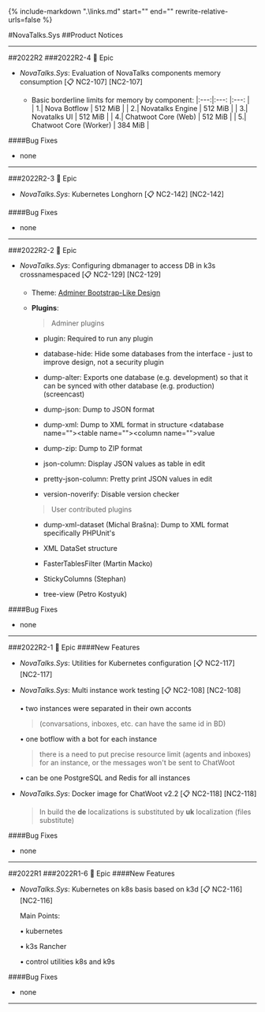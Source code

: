 {%
   include-markdown ".\links.md"
   start="<!--tasklink-start-->"
   end="<!--tasklink-end-->"
   rewrite-relative-urls=false
%}

#NovaTalks.Sys
##Product Notices
***
##2022R2
###2022R2-4 :briefcase: Epic
- *NovaTalks.Sys*: Evaluation of NovaTalks components memory consumption [:clipboard: NC2-107] [NC2-107]

	- Basic borderline limits for memory by component:
	|:---:|:---:                   |:---:    |	
	|	1.| Nova Botflow           | 512 MiB |
	|	2.| Novatalks Engine       | 512 MiB |
	|	3.| Novatalks UI           | 512 MiB |
	|	4.| Chatwoot Core (Web)    | 512 MiB |
	|	5.| Chatwoot Core (Worker) | 384 MiB |

####Bug Fixes
- none
***

###2022R2-3 :briefcase: Epic
- *NovaTalks.Sys*: Kubernetes Longhorn [:clipboard: NC2-142] [NC2-142]

####Bug Fixes
- none
***

###2022R2-2 :briefcase: Epic
- *NovaTalks.Sys*: Configuring dbmanager to access DB in k3s crossnamespaced [:clipboard: NC2-129] [NC2-129]

	- Theme: [Adminer Bootstrap-Like Design](https://github.com/natanfelles/adminer-bootstrap-like)

	- **Plugins**:
	
		> Adminer plugins
	
		- plugin: Required to run any plugin
		
		- database-hide: Hide some databases from the interface - just to improve design, not a security plugin

		- dump-alter: Exports one database (e.g. development) so that it can be synced with other database (e.g. production) (screencast)

		- dump-json: Dump to JSON format

		- dump-xml: Dump to XML format in structure \<database name=""\>\<table name=""\>\<column name=""\>value

		- dump-zip: Dump to ZIP format

		- json-column: Display JSON values as table in edit

		- pretty-json-column: Pretty print JSON values in edit
		
		- version-noverify: Disable version checker

		> User contributed plugins
		
		- dump-xml-dataset (Michal Brašna): Dump to XML format specifically PHPUnit's
		
		- XML DataSet structure
		
		- FasterTablesFilter (Martin Macko)
		
		- StickyColumns (Stephan)
		
		- tree-view (Petro Kostyuk)

####Bug Fixes
- none
***

###2022R2-1 :briefcase: Epic
####New Features
- *NovaTalks.Sys*: Utilities for Kubernetes configuration [:clipboard: NC2-117] [NC2-117]

- *NovaTalks.Sys*: Multi instance work testing [:clipboard: NC2-108] [NC2-108]

	• two instances were separated in their own acconts
	
	> (convarsations, inboxes, etc. can have the same id in BD)

	• one botflow with a bot for each instance

	> there is a need to put precise resource limit (agents and inboxes) for an instance, or the messages won't be sent to ChatWoot

	• can be one PostgreSQL and Redis for all instances 

- *NovaTalks.Sys*: Docker image for ChatWoot v2.2 [:clipboard: NC2-118] [NC2-118]

	> In build the **de** localizations is substituted by **uk** localization (files substitute)

####Bug Fixes
- none
***

##2022R1
###2022R1-6 :briefcase: Epic
####New Features
- *NovaTalks.Sys*: Kubernetes on k8s basis based on k3d [:clipboard: NC2-116] [NC2-116]

	Main Points:

	• kubernetes

	• k3s Rancher

	• control utilities k8s and k9s

####Bug Fixes
- none
***